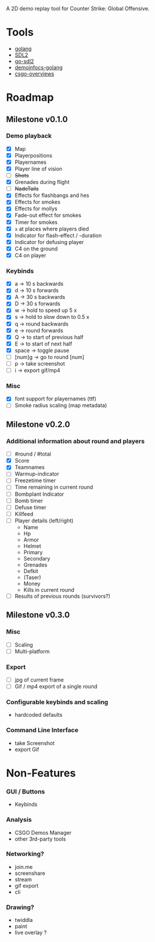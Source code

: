 A 2D demo replay tool for Counter Strike: Global Offensive.

# Tools

* [golang](https://golang.org/)
* [SDL2](https://wiki.libsdl.org/Introduction)
* [go-sdl2](https://github.com/veandco/go-sdl2)
* [demoinfocs-golang](https://github.com/markus-wa/demoinfocs-golang)
* [csgo-overviews](https://github.com/zoidbergwill/csgo-overviews)

# Roadmap

## Milestone v0.1.0

### Demo playback

* [X] Map
* [X] Playerpositions
* [X] Playernames
* [X] Player line of vision
* [ ] ~~Shots~~
* [X] Grenades during flight
* [ ] ~~NadeTails~~
* [X] Effects for flashbangs and hes
* [X] Effects for smokes
* [X] Effects for mollys
* [X] Fade-out effect for smokes
* [X] Timer for smokes
* [X] `x` at places where players died
* [X] Indicator for flash-effect / -duration
* [X] Indicator for defusing player
* [X] C4 on the ground
* [X] C4 on player

### Keybinds

* [X] a -> 10 s backwards
* [X] d -> 10 s forwards
* [X] A -> 30 s backwards
* [X] D -> 30 s forwards
* [X] w -> hold to speed up 5 x
* [X] s -> hold to slow down to 0.5 x
* [X] q -> round backwards
* [X] e -> round forwards
* [X] Q -> to start of previous half
* [X] E -> to start of next half
* [X] space -> toggle pause
* [ ] [num]g -> go to round [num]
* [ ] p -> take screenshot
* [ ] i -> export gif/mp4

### Misc

* [X] font support for playernames (ttf)
* [ ] Smoke radius scaling (map metadata)

## Milestone v0.2.0

### Additional information about round and players

* [ ] #round / #total
* [X] Score
* [X] Teamnames
* [ ] Warmup-indicator
* [ ] Freezetime timer
* [ ] Time remaining in current round
* [ ] Bombplant Indicator
* [ ] Bomb timer
* [ ] Defuse timer
* [ ] Killfeed
* [ ] Player details (left/right)
    - Name
    - Hp
    - Armor
    - Helmet
    - Primary
    - Secondary
    - Grenades
    - Defkit
    - (Taser)
    - Money
    - Kills in current round
* [ ] Results of previous rounds (survivors?)

## Milestone v0.3.0

### Misc

* [ ] Scaling
* [ ] Multi-platform

### Export

* [ ] jpg of current frame
* [ ] Gif / mp4 export of a single round
 
### Configurable keybinds and scaling

* hardcoded defaults

### Command Line Interface

* take Screenshot
* export Gif

# Non-Features

### GUI / Buttons

* Keybinds

### Analysis

* CSGO Demos Manager
* other 3rd-party tools

### Networking?

* join.me
* screenshare
* stream
* gif export
* cli

### Drawing?

* twiddla
* paint
* live overlay ?
